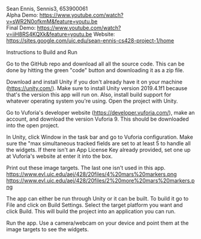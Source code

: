Sean Ennis, Sennis3, 653900061 <br />
Alpha Demo: https://www.youtube.com/watch?v=sWR2N0ofkmM&feature=youtu.be <br />
Final Demo: https://www.youtube.com/watch?v=iiH8RS4KQXk&feature=youtu.be
Website: https://sites.google.com/uic.edu/sean-ennis-cs428-project-1/home


Instructions to Build and Run

Go to the GitHub repo and download all all the source code. This can be done by hitting the green "code" button and downloading it as a zip file.

Download and install Unity if you don't already have it on your machine (https://unity.com/). Make sure to install Unity version 2019.4.1f1 because that's the version this app will run on. Also, install build support for whatever operating system you're using. Open the project with Unity.

Go to Vuforia's developer website (https://developer.vuforia.com/), make an account, and download the version Vuforia 9. This should be downloaded into the open project.

In Unity, click Window in the task bar and go to Vuforia configuration. Make sure the "max simultaneous tracked fields are set to at least 5 to handle all the widgets. If there isn't an App License Key already provided, set one up at Vuforia's website at enter it into the box.

Print out these image targets. The last one isn't used in this app.
https://www.evl.uic.edu/aej/428/20files/4%20mars%20markers.png
https://www.evl.uic.edu/aej/428/20files/2%20more%20mars%20markers.png

The app can either be run through Unity or it can be built. To build it go to File and click on Build Settings. Select the target platform you want and click Build. This will build the project into an application you can run.

Run the app. Use a camera/webcam on your device and point them at the image targets to see the widgets.
